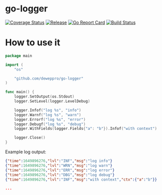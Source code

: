 # go-logger

[![Coverage Status](https://coveralls.io/repos/github/deweppro/go-logger/badge.svg?branch=main)](https://coveralls.io/github/deweppro/go-logger?branch=main)
[![Release](https://img.shields.io/github/release/deweppro/go-logger.svg?style=flat-square)](https://github.com/deweppro/go-logger/releases/latest)
[![Go Report Card](https://goreportcard.com/badge/github.com/deweppro/go-logger)](https://goreportcard.com/report/github.com/deweppro/go-logger)
[![Build Status](https://travis-ci.com/deweppro/go-logger.svg?branch=main)](https://travis-ci.com/deweppro/go-logger)


# How to use it

```go
package main

import (
	"os"

	"github.com/deweppro/go-logger"
)

func main() {
	logger.SetOutput(os.Stdout)
	logger.SetLevel(logger.LevelDebug)

	logger.Infof("log %s", "info")
	logger.Warnf("log %s", "warn")
	logger.Errorf("log %s", "error")
	logger.Debugf("log %s", "debug")
	logger.WithFields(logger.Fields{"a": "b"}).Infof("with context")

	logger.Close()
}
```

Example log output:
```json
{"time":1649896276,"lvl":"INF","msg":"log info"}
{"time":1649896276,"lvl":"WRN","msg":"log warn"}
{"time":1649896276,"lvl":"ERR","msg":"log error"}
{"time":1649896276,"lvl":"DBG","msg":"log debug"}
{"time":1649896276,"lvl":"INF","msg":"with context","ctx":{"a":"b"}}

...
```